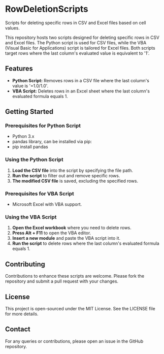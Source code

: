 # RowDeletionScripts
Scripts for deleting specific rows in CSV and Excel files based on cell values.

This repository hosts two scripts designed for deleting specific rows in CSV and Excel files. The Python script is used for CSV files, while the VBA (Visual Basic for Applications) script is tailored for Excel files. Both scripts target rows where the last column's evaluated value is equivalent to '1'.

## Features
- **Python Script:** Removes rows in a CSV file where the last column's value is '=1.0/1.0'.
- **VBA Script:** Deletes rows in an Excel sheet where the last column's evaluated formula equals 1.

## Getting Started

### Prerequisites for Python Script
- Python 3.x
- pandas library, can be installed via pip:
- pip install pandas
  
### Using the Python Script
1. **Load the CSV file** into the script by specifying the file path.
2. **Run the script** to filter out and remove specific rows.
3. **The modified CSV file** is saved, excluding the specified rows.

### Prerequisites for VBA Script
- Microsoft Excel with VBA support.

### Using the VBA Script
1. **Open the Excel workbook** where you need to delete rows.
2. **Press Alt + F11** to open the VBA editor.
3. **Insert a new module** and paste the VBA script into it.
4. **Run the script** to delete rows where the last column's evaluated formula equals 1.

## Contributing
Contributions to enhance these scripts are welcome. Please fork the repository and submit a pull request with your changes.

## License
This project is open-sourced under the MIT License. See the LICENSE file for more details.

## Contact
For any queries or contributions, please open an issue in the GitHub repository.



